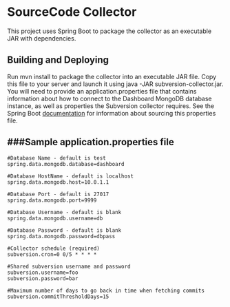 SourceCode Collector
=================

This project uses Spring Boot to package the collector as an executable JAR with dependencies.

Building and Deploying
--------------------------------------

Run mvn install to package the collector into an executable JAR file. Copy this file to your server and launch it using
java -JAR subversion-collector.jar. You will need to provide an application.properties file that contains information about how
to connect to the Dashboard MongoDB database instance, as well as properties the Subversion collector requires. See
the Spring Boot [documentation](http://docs.spring.io/spring-boot/docs/current-SNAPSHOT/reference/htmlsingle/#boot-features-external-config-application-property-files)
for information about sourcing this properties file.

###Sample application.properties file
--------------------------------------

    #Database Name - default is test
    spring.data.mongodb.database=dashboard

    #Database HostName - default is localhost
    spring.data.mongodb.host=10.0.1.1

    #Database Port - default is 27017
    spring.data.mongodb.port=9999

    #Database Username - default is blank
    spring.data.mongodb.username=db

    #Database Password - default is blank
    spring.data.mongodb.password=dbpass

    #Collector schedule (required)
    subversion.cron=0 0/5 * * * *

    #Shared subversion username and password
    subversion.username=foo
    subversion.password=bar

    #Maximum number of days to go back in time when fetching commits
    subversion.commitThresholdDays=15



